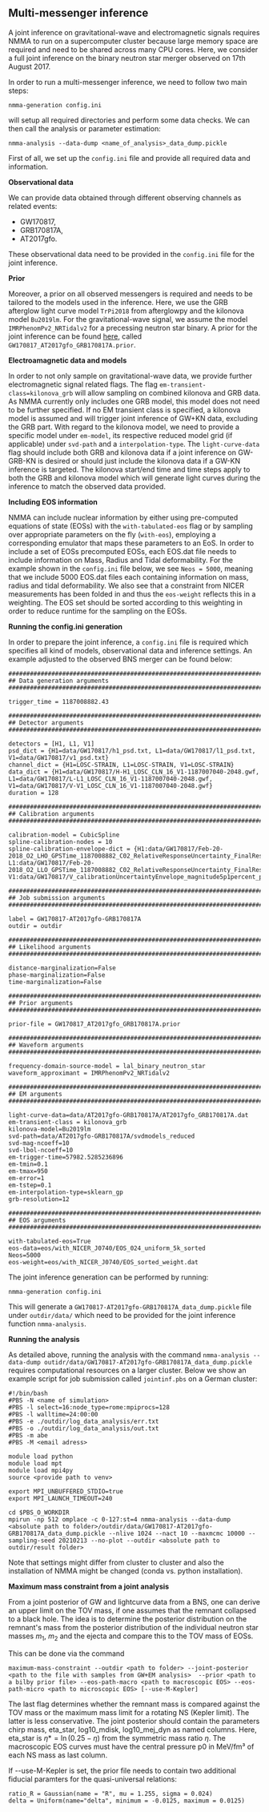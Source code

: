 ## Multi-messenger inference

A joint inference on gravitational-wave and electromagnetic signals requires NMMA to run on a supercomputer cluster because large memory space are required and need to be shared across many CPU cores. Here, we consider a full joint inference on the binary neutron star merger observed on 17th August 2017. 

In order to run a multi-messenger inference, we need to follow two main steps:

	nmma-generation config.ini

will setup all required directories and perform some data checks. We can then call the analysis or parameter estimation:

    nmma-analysis --data-dump <name_of_analysis>_data_dump.pickle

First of all, we set up the `config.ini` file and provide all required data and information.

**Observational data**

We can provide data obtained through different observing channels as related events:
- GW170817,
- GRB170817A,
- AT2017gfo.

These observational data need to be provided in the `config.ini` file for the joint inference.

**Prior**

Moreover, a prior on all observed messengers is required and needs to be tailored to the models used in the inference. Here, we use the GRB afterglow light curve model `TrPi2018` from afterglowpy and the kilonova model `Bu2019lm`. For the gravitational-wave signal, we assume the model `IMRPhenomPv2_NRTidalv2` for a precessing neutron star binary. A prior for the joint inference can be found [here](https://github.com/nuclear-multimessenger-astronomy/nmma/tree/main/example_files/prior), called `GW170817_AT2017gfo_GRB170817A.prior`.

**Electroamagnetic data and models**

In order to not only sample on gravitational-wave data, we provide further electromagnetic signal related flags. The flag `em-transient-class=kilonova_grb` will allow sampling on combined kilonova and GRB data. As NMMA currently only includes one GRB model, this model does not need to be further specified. If no EM transient class is specified, a kilonova model is assumed and will trigger joint inference of GW+KN data, excluding the GRB part. With regard to the kilonova model, we need to provide a specific model under `em-model`, its respective reduced model grid (if applicable) under `svd-path` and a `interpolation-type`. The `light-curve-data` flag should include both GRB and kilonova data if a joint inference on GW-GRB-KN is desired or should just include the kilonova data if a GW-KN inference is targeted. The kilonova start/end time and time steps apply to both the GRB and kilonova model which will generate light curves during the inference to match the observed data provided. 

**Including EOS information**

NMMA can include nuclear information by either using pre-computed equations of state (EOSs) with the `with-tabulated-eos` flag or by sampling over appropriate parameters on the fly (`with-eos`), employing a corresponding emulator that maps these parameters to an EoS. In order to include a set of EOSs precomputed EOSs, each EOS.dat file needs to include information on Mass, Radius and Tidal deformability. For the example shown in the `config.ini` file below, we see `Neos = 5000`, meaning that we include 5000 EOS.dat files each containing information on mass, radius and tidal deformability. We also see that a constraint from NICER measurements has been folded in and thus the `eos-weight` reflects this in a weighting. The EOS set should be sorted according to this weighting in order to reduce runtime for the sampling on the EOSs. 

**Running the config.ini generation**

In order to prepare the joint inference, a `config.ini` file is required which specifies all kind of models, observational data and inference settings. An example adjusted to the observed BNS merger can be found below:

    ################################################################################
    ## Data generation arguments
    ################################################################################
    
    trigger_time = 1187008882.43
    
    ################################################################################
    ## Detector arguments
    ################################################################################

    detectors = [H1, L1, V1]
    psd_dict = {H1=data/GW170817/h1_psd.txt, L1=data/GW170817/l1_psd.txt, V1=data/GW170817/v1_psd.txt}
    channel_dict = {H1=LOSC-STRAIN, L1=LOSC-STRAIN, V1=LOSC-STRAIN}
    data_dict = {H1=data/GW170817/H-H1_LOSC_CLN_16_V1-1187007040-2048.gwf, L1=data/GW170817/L-L1_LOSC_CLN_16_V1-1187007040-2048.gwf, V1=data/GW170817/V-V1_LOSC_CLN_16_V1-1187007040-2048.gwf}
    duration = 128
    
    ################################################################################
    ## Calibration arguments
    ################################################################################
    
    calibration-model = CubicSpline
    spline-calibration-nodes = 10
    spline-calibration-envelope-dict = {H1:data/GW170817/Feb-20-2018_O2_LHO_GPSTime_1187008882_C02_RelativeResponseUncertainty_FinalResults.txt, L1:data/GW170817/Feb-20-2018_O2_LLO_GPSTime_1187008882_C02_RelativeResponseUncertainty_FinalResults.txt, V1:data/GW170817/V_calibrationUncertaintyEnvelope_magnitude5p1percent_phase40mraddeg20microsecond.txt}
    
    ################################################################################
    ## Job submission arguments
    ################################################################################

    label = GW170817-AT2017gfo-GRB170817A
    outdir = outdir

    ################################################################################
    ## Likelihood arguments
    ################################################################################

    distance-marginalization=False
    phase-marginalization=False
    time-marginalization=False
    
    ################################################################################
    ## Prior arguments
    ################################################################################
    
    prior-file = GW170817_AT2017gfo_GRB170817A.prior
    
    ################################################################################
    ## Waveform arguments
    ################################################################################
    
    frequency-domain-source-model = lal_binary_neutron_star
    waveform_approximant = IMRPhenomPv2_NRTidalv2
    
    ################################################################################
    ## EM arguments
    ################################################################################
        
    light-curve-data=data/AT2017gfo-GRB170817A/AT2017gfo_GRB170817A.dat
    em-transient-class = kilonova_grb
    kilonova-model=Bu2019lm
    svd-path=data/AT2017gfo-GRB170817A/svdmodels_reduced
    svd-mag-ncoeff=10
    svd-lbol-ncoeff=10
    em-trigger-time=57982.5285236896
    em-tmin=0.1
    em-tmax=950
    em-error=1
    em-tstep=0.1
    em-interpolation-type=sklearn_gp
    grb-resolution=12
    
    ################################################################################
    ## EOS arguments
    ################################################################################
    
    with-tabulated-eos=True 
    eos-data=eos/with_NICER_J0740/EOS_024_uniform_5k_sorted
    Neos=5000
    eos-weight=eos/with_NICER_J0740/EOS_sorted_weight.dat


The joint inference generation can be performed by running:
    
    nmma-generation config.ini

This will generate a `GW170817-AT2017gfo-GRB170817A_data_dump.pickle` file under `outdir/data/` which need to be provided for the joint inference function `nmma-analysis`. 

**Running the analysis**

As detailed above, running the analysis with the command `nmma-analysis --data-dump outidr/data/GW170817-AT2017gfo-GRB170817A_data_dump.pickle` requires computational resources on a larger cluster. Below we show an example script for job submission called `jointinf.pbs` on a German cluster:

    #!/bin/bash
    #PBS -N <name of simulation>
    #PBS -l select=16:node_type=rome:mpiprocs=128
    #PBS -l walltime=24:00:00
    #PBS -e ./outdir/log_data_analysis/err.txt
    #PBS -o ./outdir/log_data_analysis/out.txt
    #PBS -m abe
    #PBS -M <email adress>
    
    module load python
    module load mpt
    module load mpi4py
    source <provide path to venv>

    export MPI_UNBUFFERED_STDIO=true
    export MPI_LAUNCH_TIMEOUT=240
    
    cd $PBS_O_WORKDIR
    mpirun -np 512 omplace -c 0-127:st=4 nmma-analysis --data-dump <absolute path to folder>/outdir/data/GW170817-AT2017gfo-GRB170817A_data_dump.pickle --nlive 1024 --nact 10 --maxmcmc 10000 --sampling-seed 20210213 --no-plot --outdir <absolute path to outdir/result folder>

Note that settings might differ from cluster to cluster and also the installation of NMMA might be changed (conda vs. python installation). 


**Maximum mass constraint from a joint analysis**

From a joint posterior of GW and lightcurve data from a BNS, one can derive an upper limit on the TOV mass, if one assumes that the remnant collapsed to a black hole. The idea is to determine the posterior distribution on the remnant's mass from the posterior distribution of the individual neutron star masses $m_1$, $m_2$ and the ejecta and compare this to the TOV mass of EOSs. 

This can be done via the command 
    
    maximum-mass-constraint --outdir <path to folder> --joint-posterior <path to the file with samples from GW+EM analysis>  --prior <path to a bilby prior file> --eos-path-macro <path to macroscopic EOS> --eos-path-micro <path to microscopic EOS> [--use-M-Kepler]

The last flag determines whether the remnant mass is compared against the TOV mass or the maximum mass limit for a rotating NS (Kepler limit). The latter is less conservative. The joint posterior should contain the parameters chirp mass, eta_star, log10_mdisk, log10_mej_dyn as named columns. Here, eta_star is $η* = \ln(0.25-η)$ from the symmetric mass ratio $η$. The macroscopic EOS curves must have the central pressure p0 in MeV/fm³ of each NS mass as last column. 

If --use-M-Kepler is set, the prior file needs to contain two additional fiducial paramters for the quasi-universal relations: 

    ratio_R = Gaussian(name = "R", mu = 1.255, sigma = 0.024)
    delta = Uniform(name="delta", minimum = -0.0125, maximum = 0.0125)

